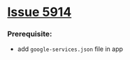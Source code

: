 # [Issue 5914](https://github.com/firebase/firebase-android-sdk/issues/5914)

### Prerequisite:
- add `google-services.json` file in app
